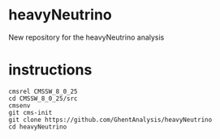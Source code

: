 # heavyNeutrino
New repository for the heavyNeutrino analysis

# instructions
```
cmsrel CMSSW_8_0_25
cd CMSSW_8_0_25/src
cmsenv
git cms-init
git clone https://github.com/GhentAnalysis/heavyNeutrino
cd heavyNeutrino
```
